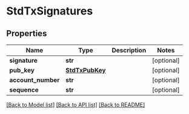 # StdTxSignatures

## Properties
Name | Type | Description | Notes
------------ | ------------- | ------------- | -------------
**signature** | **str** |  | [optional] 
**pub_key** | [**StdTxPubKey**](StdTxPubKey.md) |  | [optional] 
**account_number** | **str** |  | [optional] 
**sequence** | **str** |  | [optional] 

[[Back to Model list]](../README.md#documentation-for-models) [[Back to API list]](../README.md#documentation-for-api-endpoints) [[Back to README]](../README.md)


